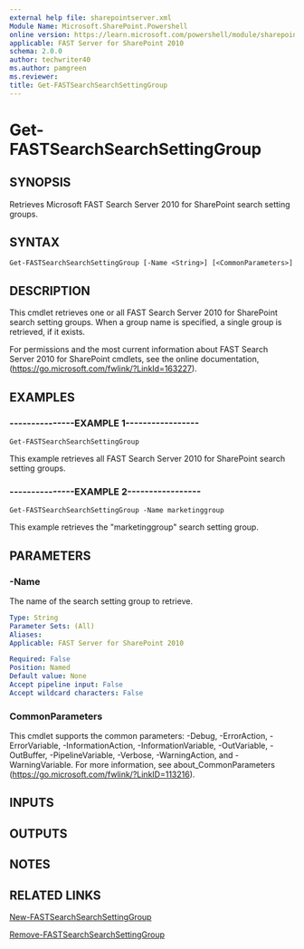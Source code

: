 ```yaml
---
external help file: sharepointserver.xml
Module Name: Microsoft.SharePoint.Powershell
online version: https://learn.microsoft.com/powershell/module/sharepoint-server/get-fastsearchsearchsettinggroup
applicable: FAST Server for SharePoint 2010
schema: 2.0.0
author: techwriter40
ms.author: pamgreen
ms.reviewer:
title: Get-FASTSearchSearchSettingGroup
---
```


# Get-FASTSearchSearchSettingGroup

## SYNOPSIS
Retrieves Microsoft FAST Search Server 2010 for SharePoint search setting groups.

## SYNTAX

```
Get-FASTSearchSearchSettingGroup [-Name <String>] [<CommonParameters>]
```

## DESCRIPTION
This cmdlet retrieves one or all FAST Search Server 2010 for SharePoint search setting groups.
When a group name is specified, a single group is retrieved, if it exists.

For permissions and the most current information about FAST Search Server 2010 for SharePoint cmdlets, see the online documentation, (https://go.microsoft.com/fwlink/?LinkId=163227).

## EXAMPLES

### ---------------EXAMPLE 1-----------------
```
Get-FASTSearchSearchSettingGroup
```

This example retrieves all FAST Search Server 2010 for SharePoint search setting groups.

### ---------------EXAMPLE 2-----------------
```
Get-FASTSearchSearchSettingGroup -Name marketinggroup
```

This example retrieves the "marketinggroup" search setting group.

## PARAMETERS

### -Name
The name of the search setting group to retrieve.

```yaml
Type: String
Parameter Sets: (All)
Aliases: 
Applicable: FAST Server for SharePoint 2010

Required: False
Position: Named
Default value: None
Accept pipeline input: False
Accept wildcard characters: False
```

### CommonParameters
This cmdlet supports the common parameters: -Debug, -ErrorAction, -ErrorVariable, -InformationAction, -InformationVariable, -OutVariable, -OutBuffer, -PipelineVariable, -Verbose, -WarningAction, and -WarningVariable. For more information, see about_CommonParameters (https://go.microsoft.com/fwlink/?LinkID=113216).

## INPUTS

## OUTPUTS

## NOTES

## RELATED LINKS

[New-FASTSearchSearchSettingGroup](New-FASTSearchSearchSettingGroup.md)

[Remove-FASTSearchSearchSettingGroup](Remove-FASTSearchSearchSettingGroup.md)
